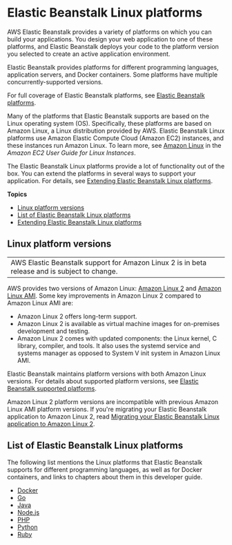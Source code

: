 # Elastic Beanstalk Linux platforms<a name="platforms-linux"></a>

AWS Elastic Beanstalk provides a variety of platforms on which you can build your applications\. You design your web application to one of these platforms, and Elastic Beanstalk deploys your code to the platform version you selected to create an active application environment\.

Elastic Beanstalk provides platforms for different programming languages, application servers, and Docker containers\. Some platforms have multiple concurrently\-supported versions\.

For full coverage of Elastic Beanstalk platforms, see [Elastic Beanstalk platforms](concepts-all-platforms.md)\.

Many of the platforms that Elastic Beanstalk supports are based on the Linux operating system \(OS\)\. Specifically, these platforms are based on Amazon Linux, a Linux distribution provided by AWS\. Elastic Beanstalk Linux platforms use Amazon Elastic Compute Cloud \(Amazon EC2\) instances, and these instances run Amazon Linux\. To learn more, see [Amazon Linux](https://docs.aws.amazon.com/AWSEC2/latest/UserGuide/amazon-linux-ami-basics.html) in the *Amazon EC2 User Guide for Linux Instances*\.

The Elastic Beanstalk Linux platforms provide a lot of functionality out of the box\. You can extend the platforms in several ways to support your application\. For details, see [Extending Elastic Beanstalk Linux platforms](platforms-linux-extend.md)\.

**Topics**
+ [Linux platform versions](#platforms-linux.versions)
+ [List of Elastic Beanstalk Linux platforms](#platforms-linux.list)
+ [Extending Elastic Beanstalk Linux platforms](platforms-linux-extend.md)

## Linux platform versions<a name="platforms-linux.versions"></a>


|  | 
| --- |
| AWS Elastic Beanstalk support for Amazon Linux 2 is in beta release and is subject to change\. | 

AWS provides two versions of Amazon Linux: [Amazon Linux 2](https://aws.amazon.com/amazon-linux-2/) and [Amazon Linux AMI](https://aws.amazon.com/amazon-linux-ami/)\. Some key improvements in Amazon Linux 2 compared to Amazon Linux AMI are:
+ Amazon Linux 2 offers long\-term support\.
+ Amazon Linux 2 is available as virtual machine images for on\-premises development and testing\.
+ Amazon Linux 2 comes with updated components: the Linux kernel, C library, compiler, and tools\. It also uses the systemd service and systems manager as opposed to System V init system in Amazon Linux AMI\.

Elastic Beanstalk maintains platform versions with both Amazon Linux versions\. For details about supported platform versions, see [Elastic Beanstalk supported platforms](concepts.platforms.md)\.

Amazon Linux 2 platform versions are incompatible with previous Amazon Linux AMI platform versions\. If you're migrating your Elastic Beanstalk application to Amazon Linux 2, read [Migrating your Elastic Beanstalk Linux application to Amazon Linux 2](using-features.migration-al.md)\.

## List of Elastic Beanstalk Linux platforms<a name="platforms-linux.list"></a>

The following list mentions the Linux platforms that Elastic Beanstalk supports for different programming languages, as well as for Docker containers, and links to chapters about them in this developer guide\.
+ [Docker](create_deploy_docker.md)
+ [Go](create_deploy_go.md)
+ [Java](create_deploy_Java.md)
+ [Node\.js](create_deploy_nodejs.md)
+ [PHP](create_deploy_PHP_eb.md)
+ [Python](create-deploy-python-apps.md)
+ [Ruby](create_deploy_Ruby.md)